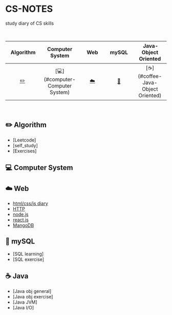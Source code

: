 # CS-NOTES
study diary of CS skills

<br>

|      &nbsp;&nbsp;Algorithm&nbsp;      |       Computer System        | &nbsp;&nbsp;&nbsp;Web&nbsp;&nbsp;&nbsp; |     &nbsp;&nbsp;mySQL&nbsp;&nbsp;      |     &nbsp;Java-Object Oriented      | 
|:-------------------------------:|:---------:|:---------------------------------------:|:--------------------------------:|:-----------------------------:|
| [:pencil2:](#pencil2-Algorithm) | [:computer:](#computer-Computer System) |          [:cloud:](#cloud-Web)          | [:floppy_disk:](#floppy_disk-mySQL) |   [:coffee:](#coffee-Java-Object Oriented)    |

<br>


## :pencil2:  Algorithm

- [Leetcode]
- [self_study]
- [Exercises]

## :computer: Computer System

## :cloud: Web
- [html/css/js diary](https://github.com/TerryTxx/CS-Diary/blob/master/WebNote/html:css:js.md)
- [HTTP](https://github.com/TerryTxx/CS-Diary/blob/master/WebNote/http.md)
- [node.js](https://github.com/TerryTxx/CS-Diary/blob/master/WebNote/node_js.mda)
- [react.js](https://github.com/TerryTxx/CS-Diary/blob/master/WebNote/react_js.md)
- [MangoDB](https://github.com/TerryTxx/CS-Diary/blob/master/WebNote/MangoDB.md)

## :floppy_disk: mySQL

- [SQL learning]
- [SQL exercise]


## :coffee: Java

- [Java obj general]
- [Java obj exercise]
- [Java JVM]
- [Java I/O]



